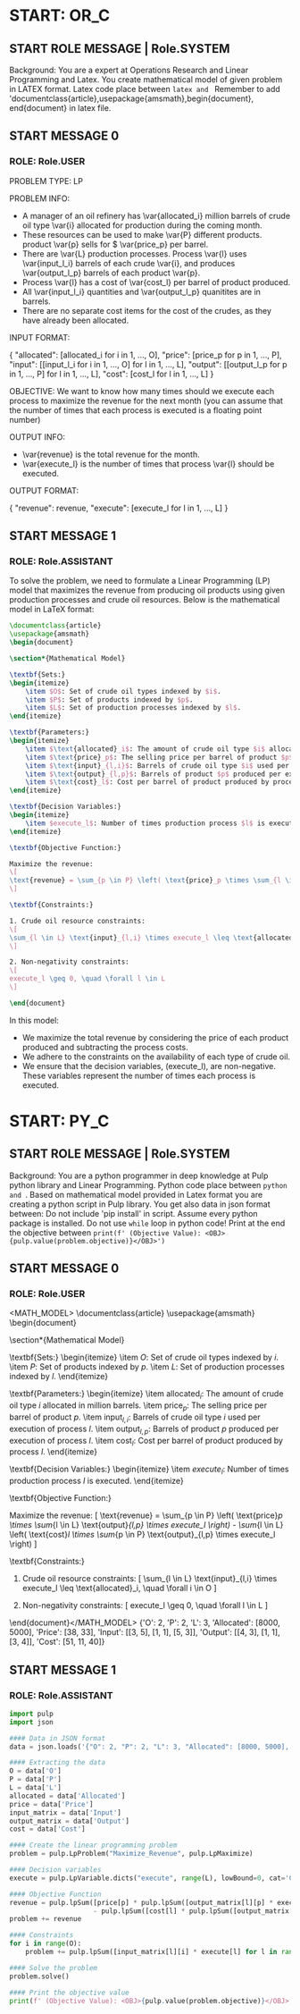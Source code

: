 # START: OR_C 
## START ROLE MESSAGE | Role.SYSTEM 
Background: You are a expert at Operations Research and Linear Programming and Latex. You create mathematical model of given problem in LATEX format. Latex code place between ```latex and ``` Remember to add 'documentclass{article},usepackage{amsmath},begin{document}, end{document} in latex file. 
## START MESSAGE 0 
### ROLE: Role.USER
<DESCRIPTION>
PROBLEM TYPE: LP

PROBLEM INFO: 

- A manager of an oil refinery has \var{allocated_i} million barrels of crude oil type \var{i} allocated for production during the coming month. 
- These resources can be used to make \var{P} different products. product \var{p} sells for $ \var{price_p} per barrel.
- There are \var{L} production processes. Process \var{l} uses \var{input_l_i} barrels of each crude \var{i}, and produces \var{output_l_p} barrels of each product \var{p}. 
- Process \var{l} has a cost of \var{cost_l} per barrel of product produced.
- All \var{input_l_i} quantities and \var{output_l_p} quanitites are in barrels. 
- There are no separate cost items for the cost of the crudes, as they have already been allocated.

INPUT FORMAT: 

{
    "allocated": [allocated_i for i in 1, ..., O],
    "price": [price_p for p in 1, ..., P],
    "input": [[input_l_i for i in 1, ..., O] for l in 1, ..., L],
    "output": [[output_l_p for p in 1, ..., P] for l in 1, ..., L],
    "cost": [cost_l for l in 1, ..., L]
}

OBJECTIVE: We want to know how many times should we execute each process to maximize the revenue for the next month (you can assume that the number of times that each process is executed is a floating point number)

OUTPUT INFO:

- \var{revenue} is the total revenue for the month.
- \var{execute_l} is the number of times that process \var{l} should be executed.

OUTPUT FORMAT:

{
    "revenue": revenue,
    "execute": [execute_l for l in 1, ..., L]
}

</DESCRIPTION>


## START MESSAGE 1 
### ROLE: Role.ASSISTANT
To solve the problem, we need to formulate a Linear Programming (LP) model that maximizes the revenue from producing oil products using given production processes and crude oil resources. Below is the mathematical model in LaTeX format:

```latex
\documentclass{article}
\usepackage{amsmath}
\begin{document}

\section*{Mathematical Model}

\textbf{Sets:}
\begin{itemize}
    \item $O$: Set of crude oil types indexed by $i$.
    \item $P$: Set of products indexed by $p$.
    \item $L$: Set of production processes indexed by $l$.
\end{itemize}

\textbf{Parameters:}
\begin{itemize}
    \item $\text{allocated}_i$: The amount of crude oil type $i$ allocated in million barrels.
    \item $\text{price}_p$: The selling price per barrel of product $p$.
    \item $\text{input}_{l,i}$: Barrels of crude oil type $i$ used per execution of process $l$.
    \item $\text{output}_{l,p}$: Barrels of product $p$ produced per execution of process $l$.
    \item $\text{cost}_l$: Cost per barrel of product produced by process $l$.
\end{itemize}

\textbf{Decision Variables:}
\begin{itemize}
    \item $execute_l$: Number of times production process $l$ is executed.
\end{itemize}

\textbf{Objective Function:}

Maximize the revenue:
\[
\text{revenue} = \sum_{p \in P} \left( \text{price}_p \times \sum_{l \in L} \text{output}_{l,p} \times execute_l \right) - \sum_{l \in L} \left( \text{cost}_l \times \sum_{p \in P} \text{output}_{l,p} \times execute_l \right)
\]

\textbf{Constraints:}

1. Crude oil resource constraints:
\[
\sum_{l \in L} \text{input}_{l,i} \times execute_l \leq \text{allocated}_i, \quad \forall i \in O
\]

2. Non-negativity constraints:
\[
execute_l \geq 0, \quad \forall l \in L
\]

\end{document}
```

In this model:
- We maximize the total revenue by considering the price of each product produced and subtracting the process costs.
- We adhere to the constraints on the availability of each type of crude oil.
- We ensure that the decision variables, \(execute_l\), are non-negative. These variables represent the number of times each process is executed.


# START: PY_C 
## START ROLE MESSAGE | Role.SYSTEM 
Background: You are a python programmer in deep knowledge at Pulp python library and Linear Programming. Python code place between ```python and ```. Based on mathematical model provided in Latex format you are creating a python script in Pulp library. You get also data in json format between: <DATA></DATA> Do not include 'pip install' in script. Assume every python package is installed. Do not use `while` loop in python code! Print at the end the objective between <OBJ></OBJ> `print(f' (Objective Value): <OBJ>{pulp.value(problem.objective)}</OBJ>')` 
## START MESSAGE 0 
### ROLE: Role.USER
<MATH_MODEL>
\documentclass{article}
\usepackage{amsmath}
\begin{document}

\section*{Mathematical Model}

\textbf{Sets:}
\begin{itemize}
    \item $O$: Set of crude oil types indexed by $i$.
    \item $P$: Set of products indexed by $p$.
    \item $L$: Set of production processes indexed by $l$.
\end{itemize}

\textbf{Parameters:}
\begin{itemize}
    \item $\text{allocated}_i$: The amount of crude oil type $i$ allocated in million barrels.
    \item $\text{price}_p$: The selling price per barrel of product $p$.
    \item $\text{input}_{l,i}$: Barrels of crude oil type $i$ used per execution of process $l$.
    \item $\text{output}_{l,p}$: Barrels of product $p$ produced per execution of process $l$.
    \item $\text{cost}_l$: Cost per barrel of product produced by process $l$.
\end{itemize}

\textbf{Decision Variables:}
\begin{itemize}
    \item $execute_l$: Number of times production process $l$ is executed.
\end{itemize}

\textbf{Objective Function:}

Maximize the revenue:
\[
\text{revenue} = \sum_{p \in P} \left( \text{price}_p \times \sum_{l \in L} \text{output}_{l,p} \times execute_l \right) - \sum_{l \in L} \left( \text{cost}_l \times \sum_{p \in P} \text{output}_{l,p} \times execute_l \right)
\]

\textbf{Constraints:}

1. Crude oil resource constraints:
\[
\sum_{l \in L} \text{input}_{l,i} \times execute_l \leq \text{allocated}_i, \quad \forall i \in O
\]

2. Non-negativity constraints:
\[
execute_l \geq 0, \quad \forall l \in L
\]

\end{document}</MATH_MODEL>
<DATA>
{'O': 2, 'P': 2, 'L': 3, 'Allocated': [8000, 5000], 'Price': [38, 33], 'Input': [[3, 5], [1, 1], [5, 3]], 'Output': [[4, 3], [1, 1], [3, 4]], 'Cost': [51, 11, 40]}</DATA>


## START MESSAGE 1 
### ROLE: Role.ASSISTANT
```python
import pulp
import json

#### Data in JSON format
data = json.loads('{"O": 2, "P": 2, "L": 3, "Allocated": [8000, 5000], "Price": [38, 33], "Input": [[3, 5], [1, 1], [5, 3]], "Output": [[4, 3], [1, 1], [3, 4]], "Cost": [51, 11, 40]}')

#### Extracting the data
O = data['O']
P = data['P']
L = data['L']
allocated = data['Allocated']
price = data['Price']
input_matrix = data['Input']
output_matrix = data['Output']
cost = data['Cost']

#### Create the linear programming problem
problem = pulp.LpProblem("Maximize_Revenue", pulp.LpMaximize)

#### Decision variables
execute = pulp.LpVariable.dicts("execute", range(L), lowBound=0, cat='Continuous')

#### Objective Function
revenue = pulp.lpSum([price[p] * pulp.lpSum([output_matrix[l][p] * execute[l] for l in range(L)]) for p in range(P)]) \
                     - pulp.lpSum([cost[l] * pulp.lpSum([output_matrix[l][p] * execute[l] for p in range(P)]) for l in range(L)])
problem += revenue

#### Constraints
for i in range(O):
    problem += pulp.lpSum([input_matrix[l][i] * execute[l] for l in range(L)]) <= allocated[i], f"Crude_Oil_Constraint_{i}"

#### Solve the problem
problem.solve()

#### Print the objective value
print(f' (Objective Value): <OBJ>{pulp.value(problem.objective)}</OBJ>')
```

